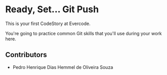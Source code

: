 
# Ready, Set... Git Push

This is your first CodeStory at Evercode.

You're going to practice common Git skills that you'll use during your work here.

## Contributors

- Pedro Henrique Dias Hemmel de Oliveira Souza

